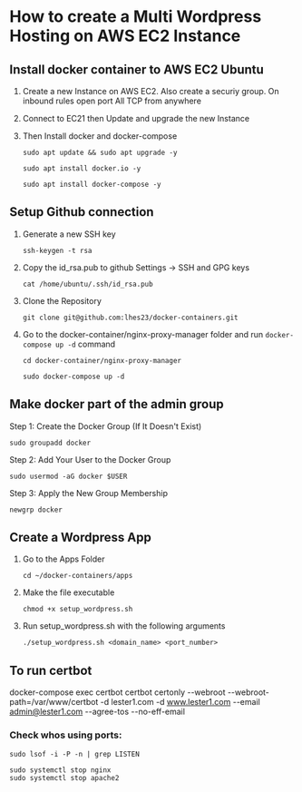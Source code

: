 # How to create a Multi Wordpress Hosting on AWS EC2 Instance

## Install docker container to AWS EC2 Ubuntu

1. Create a new Instance on AWS EC2. Also create a securiy group. On inbound rules open port All TCP from anywhere

2. Connect to EC21 then Update and upgrade the new Instance

3. Then Install docker and docker-compose

   `sudo apt update && sudo apt upgrade -y`

   `sudo apt install docker.io -y`

   `sudo apt install docker-compose -y`

## Setup Github connection

1. Generate a new SSH key

   `ssh-keygen -t rsa`

2. Copy the id_rsa.pub to github Settings -> SSH and GPG keys

   `cat /home/ubuntu/.ssh/id_rsa.pub`

3. Clone the Repository

   `git clone git@github.com:lhes23/docker-containers.git`

4. Go to the docker-container/nginx-proxy-manager folder and run `docker-compose up -d` command

   `cd docker-container/nginx-proxy-manager`

   `sudo docker-compose up -d`

## Make docker part of the admin group

Step 1: Create the Docker Group (If It Doesn't Exist)

`sudo groupadd docker`

Step 2: Add Your User to the Docker Group

`sudo usermod -aG docker $USER`

Step 3: Apply the New Group Membership

`newgrp docker`

## Create a Wordpress App

1. Go to the Apps Folder

   `cd ~/docker-containers/apps`

2. Make the file executable

   `chmod +x setup_wordpress.sh`

3. Run setup_wordpress.sh with the following arguments

   `./setup_wordpress.sh <domain_name> <port_number>`

## To run certbot

docker-compose exec certbot certbot certonly --webroot --webroot-path=/var/www/certbot -d lester1.com -d www.lester1.com --email admin@lester1.com --agree-tos --no-eff-email

### Check whos using ports:

`sudo lsof -i -P -n | grep LISTEN`

```
sudo systemctl stop nginx
sudo systemctl stop apache2
```
